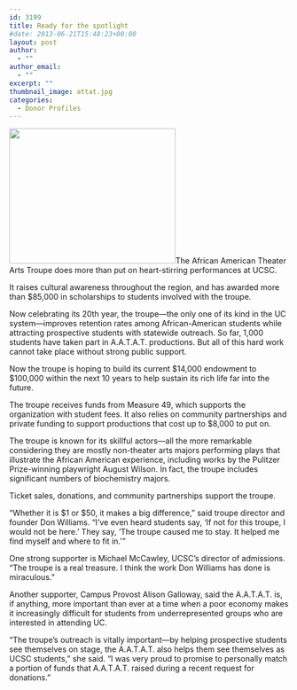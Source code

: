 ```yaml
---
id: 3199
title: Ready for the spotlight
#date: 2013-06-21T15:48:23+00:00
layout: post
author:
  - ""
author_email:
  - ""
excerpt: ""
thumbnail_image: attat.jpg
categories:
  - Donor Profiles
---
```

<img class="alignright size-medium wp-image-3200" src="http://live-ucsc-giving.pantheonsite.io/wp-content/uploads/2017/09/attat-300x244.jpg" alt="" width="300" height="244" srcset="https://ucsc-giving.lndo.site/wp-content/uploads/2017/09/attat-300x244.jpg 300w, https://ucsc-giving.lndo.site/wp-content/uploads/2017/09/attat.jpg 608w" sizes="(max-width: 300px) 100vw, 300px" />The African American Theater Arts Troupe does more than put on heart-stirring performances at UCSC.

It raises cultural awareness throughout the region, and has awarded more than $85,000 in scholarships to students involved with the troupe.

Now celebrating its 20th year, the troupe—the only one of its kind in the UC system—improves retention rates among African-American students while attracting prospective students with statewide outreach. So far, 1,000 students have taken part in A.A.T.A.T. productions. But all of this hard work cannot take place without strong public support.

Now the troupe is hoping to build its current $14,000 endowment to $100,000 within the next 10 years to help sustain its rich life far into the future.

The troupe receives funds from Measure 49, which supports the organization with student fees. It also relies on community partnerships and private funding to support productions that cost up to $8,000 to put on.

The troupe is known for its skillful actors—all the more remarkable considering they are mostly non-theater arts majors performing plays that illustrate the African American experience, including works by the Pulitzer Prize-winning playwright August Wilson. In fact, the troupe includes significant numbers of biochemistry majors.

Ticket sales, donations, and community partnerships support the troupe.

&#8220;Whether it is $1 or $50, it makes a big difference,&#8221; said troupe director and founder Don Williams. &#8220;I&#8217;ve even heard students say, &#8216;If not for this troupe, I would not be here.&#8217; They say, &#8216;The troupe caused me to stay. It helped me find myself and where to fit in.'&#8221;

One strong supporter is Michael McCawley, UCSC&#8217;s director of admissions. &#8220;The troupe is a real treasure. I think the work Don Williams has done is miraculous.&#8221;

Another supporter, Campus Provost Alison Galloway, said the A.A.T.A.T. is, if anything, more important than ever at a time when a poor economy makes it increasingly difficult for students from underrepresented groups who are interested in attending UC.

&#8220;The troupe&#8217;s outreach is vitally important—by helping prospective students see themselves on stage, the A.A.T.A.T. also helps them see themselves as UCSC students,&#8221; she said. &#8220;I was very proud to promise to personally match a portion of funds that A.A.T.A.T. raised during a recent request for donations.&#8221;
